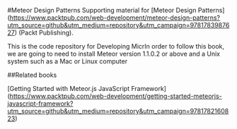 #Meteor Design Patterns
Supporting material for [Meteor Design Patterns] (https://www.packtpub.com/web-development/meteor-design-patterns?utm_source=github&utm_medium=repository&utm_campaign=9781783987627) (Packt Publishing).

This is the code repository for Developing MicrIn order to follow this book, we are going to need to install Meteor version 1.1.0.2 or above and a Unix system such as a Mac or Linux computer 

##Related books

[Getting Started with Meteor.js JavaScript Framework] (https://www.packtpub.com/web-development/getting-started-meteorjs-javascript-framework?utm_source=github&utm_medium=repository&utm_campaign=9781782160823)
